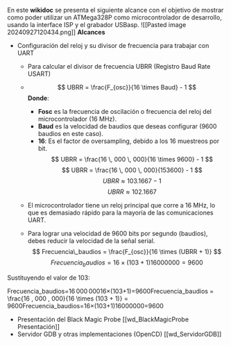 En este **wikidoc** se presenta el siguiente alcance con el objetivo de mostrar como poder utilizar un ATMega328P como microcontrolador de desarrollo, usando la interface ISP y el grabador USBasp.
	![[Pasted image 20240927120434.png]]
**Alcances**
- Configuración del reloj y su divisor de frecuencia para trabajar con UART
	- Para calcular el divisor de frecuencia UBRR (Registro Baud Rate USART)
	- 
		$$
		UBRR = \frac{F_{osc}}{16 \times Baud} - 1
		$$
		**Donde**:
		- **Fosc**​ es la frecuencia de oscilación o frecuencia del reloj del microcontrolador (16 MHz).
		- **Baud** es la velocidad de baudios que deseas configurar (9600 baudios en este caso).
		- **16**: Es el factor de oversampling, debido a los 16 muestreos por bit.
		$$
		UBRR = \frac{16 \, 000 \, 000}{16 \times 9600} - 1
		$$
		$$
		UBRR = \frac{16 \, 000 \, 000}{153600} - 1
		$$
		$$ 
		UBRR \approx 103.1667 - 1
		$$
		$$ 
		UBRR \approx 102.1667
		$$

	- El microcontrolador tiene un reloj principal que corre a 16 MHz, lo que es demasiado rápido para la mayoría de las comunicaciones UART.
	- Para lograr una velocidad de 9600 bits por segundo (baudios), debes reducir la velocidad de la señal serial.
$$
	Frecuencia\_baudios = \frac{F_{osc}}{16 \times (UBRR + 1)}
$$
			$$
				Frecuencia_baudios=16×(103+1)16000000​=9600​​
		$$

Sustituyendo el valor de 103:

Frecuencia_baudios=16 000 00016×(103+1)=9600Frecuencia\_baudios = \frac{16 \, 000 \, 000}{16 \times (103 + 1)} = 9600Frecuencia_baudios=16×(103+1)16000000​=9600
- Presentación del Black Magic Probe [[wd_BlackMagicProbe Presentación]]
- Servidor GDB y otras implementaciones (OpenCD) [[wd_ServidorGDB]]
